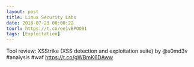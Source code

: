 ```yaml
---
layout: post
title: Linux Security Labs
date: 2018-07-23 00:00:22
tourl: https://t.co/ee1vBPOO91
tags: [Exploitation]
---
```

Tool review: XSStrike (XSS detection and exploitation suite) by @s0md3v #analysis #waf https://t.co/gWBmK6DAww